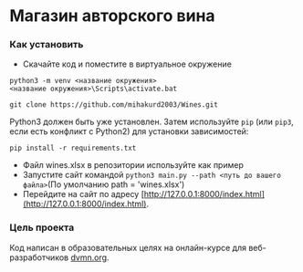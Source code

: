 # Магазин авторского вина
### Как установить

- Скачайте код и поместите в виртуальное окружение
```
python3 -m venv <название окружения>
<название окружения>\Scripts\activate.bat
```
```
git clone https://github.com/mihakurd2003/Wines.git
```
Python3 должен быть уже установлен. 
Затем используйте `pip` (или `pip3`, если есть конфликт с Python2) для установки зависимостей:
```
pip install -r requirements.txt
```
- Файл wines.xlsx в репозитории используйте как пример 
- Запустите сайт командой `python3 main.py --path <путь до вашего файла>`(По умолчанию path = 'wines.xlsx')
- Перейдите на сайт по адресу [http://127.0.0.1:8000/index.html](http://127.0.0.1:8000/index.html).


### Цель проекта

Код написан в образовательных целях на онлайн-курсе для веб-разработчиков [dvmn.org](https://dvmn.org/).